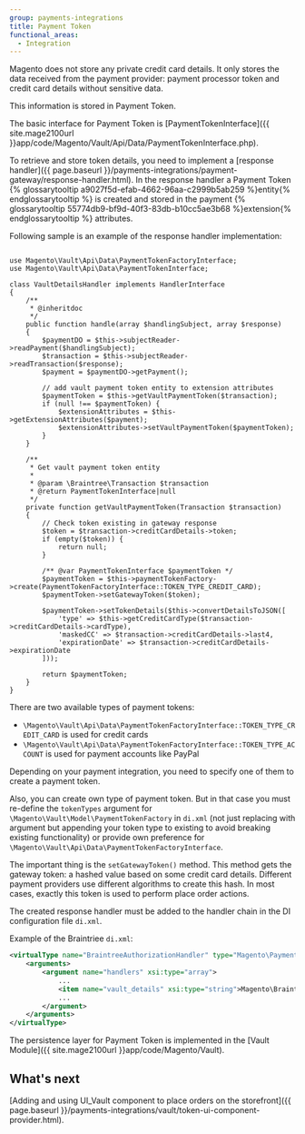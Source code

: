 ```yaml
---
group: payments-integrations
title: Payment Token
functional_areas:
  - Integration
---
```


Magento does not store any private credit card details. It only stores the data received from the payment provider: payment processor token and credit card details without sensitive data. 

This information is stored in Payment Token.

The basic interface for Payment Token is [PaymentTokenInterface]({{ site.mage2100url }}app/code/Magento/Vault/Api/Data/PaymentTokenInterface.php).

To retrieve and store token details, you need to implement a [response handler]({{ page.baseurl }}/payments-integrations/payment-gateway/response-handler.html). In the response handler a Payment Token {% glossarytooltip a9027f5d-efab-4662-96aa-c2999b5ab259 %}entity{% endglossarytooltip %} is created and stored in the payment {% glossarytooltip 55774db9-bf9d-40f3-83db-b10cc5ae3b68 %}extension{% endglossarytooltip %} attributes.

Following sample is an example of the response handler implementation:

``` php?start_inline=1

use Magento\Vault\Api\Data\PaymentTokenFactoryInterface;
use Magento\Vault\Api\Data\PaymentTokenInterface;

class VaultDetailsHandler implements HandlerInterface
{
    /**
     * @inheritdoc
     */
    public function handle(array $handlingSubject, array $response)
    {
        $paymentDO = $this->subjectReader->readPayment($handlingSubject);
        $transaction = $this->subjectReader->readTransaction($response);
        $payment = $paymentDO->getPayment();

        // add vault payment token entity to extension attributes
        $paymentToken = $this->getVaultPaymentToken($transaction);
        if (null !== $paymentToken) {
            $extensionAttributes = $this->getExtensionAttributes($payment);
            $extensionAttributes->setVaultPaymentToken($paymentToken);
        }
    }

    /**
     * Get vault payment token entity
     *
     * @param \Braintree\Transaction $transaction
     * @return PaymentTokenInterface|null
     */
    private function getVaultPaymentToken(Transaction $transaction)
    {
        // Check token existing in gateway response
        $token = $transaction->creditCardDetails->token;
        if (empty($token)) {
            return null;
        }

        /** @var PaymentTokenInterface $paymentToken */
        $paymentToken = $this->paymentTokenFactory->create(PaymentTokenFactoryInterface::TOKEN_TYPE_CREDIT_CARD);
        $paymentToken->setGatewayToken($token);

        $paymentToken->setTokenDetails($this->convertDetailsToJSON([
            'type' => $this->getCreditCardType($transaction->creditCardDetails->cardType),
            'maskedCC' => $transaction->creditCardDetails->last4,
            'expirationDate' => $transaction->creditCardDetails->expirationDate
        ]));

        return $paymentToken;
    }
}
```

There are two available types of payment tokens: 

 * `\Magento\Vault\Api\Data\PaymentTokenFactoryInterface::TOKEN_TYPE_CREDIT_CARD` is used for credit cards
 * `\Magento\Vault\Api\Data\PaymentTokenFactoryInterface::TOKEN_TYPE_ACCOUNT` is used for payment accounts like PayPal

Depending on your payment integration, you need to specify one of them to create a payment token.

Also, you can create own type of payment token.
But in that case you must re-define the `tokenTypes` argument for `\Magento\Vault\Model\PaymentTokenFactory` in `di.xml` (not just replacing with argument but appending your token type to existing to avoid breaking existing functionality) or provide own preference for `\Magento\Vault\Api\Data\PaymentTokenFactoryInterface`.

The important thing is the `setGatewayToken()` method. This method gets the gateway token: a hashed value based on some credit card details.
Different payment providers use different algorithms to create this hash. In most cases, exactly this token is used to perform place order actions.

The created response handler must be added to the handler chain in the DI configuration file `di.xml`. 

Example of the Braintriee `di.xml`:

```xml
<virtualType name="BraintreeAuthorizationHandler" type="Magento\Payment\Gateway\Response\HandlerChain">
    <arguments>
        <argument name="handlers" xsi:type="array">
            ...
            <item name="vault_details" xsi:type="string">Magento\Braintree\Gateway\Response\VaultDetailsHandler</item>
            ...
        </argument>
    </arguments>
</virtualType>
```

The persistence layer for Payment Token is implemented in the [Vault Module]({{ site.mage2100url }}app/code/Magento/Vault).

## What's next
[Adding and using  UI_Vault component to place orders on the storefront]({{ page.baseurl }}/payments-integrations/vault/token-ui-component-provider.html).
